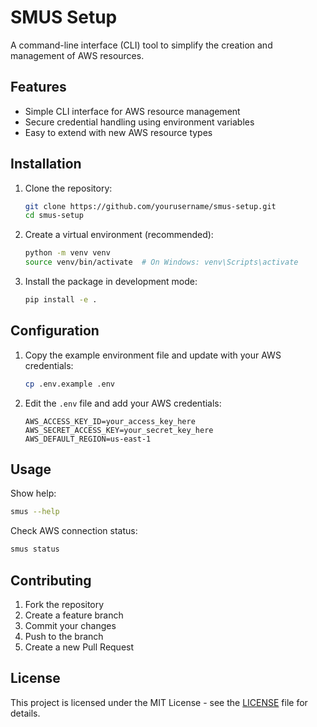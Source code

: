 # SMUS Setup

A command-line interface (CLI) tool to simplify the creation and management of AWS resources.

## Features

- Simple CLI interface for AWS resource management
- Secure credential handling using environment variables
- Easy to extend with new AWS resource types

## Installation

1. Clone the repository:
   ```bash
   git clone https://github.com/yourusername/smus-setup.git
   cd smus-setup
   ```

2. Create a virtual environment (recommended):
   ```bash
   python -m venv venv
   source venv/bin/activate  # On Windows: venv\Scripts\activate
   ```

3. Install the package in development mode:
   ```bash
   pip install -e .
   ```

## Configuration

1. Copy the example environment file and update with your AWS credentials:
   ```bash
   cp .env.example .env
   ```

2. Edit the `.env` file and add your AWS credentials:
   ```
   AWS_ACCESS_KEY_ID=your_access_key_here
   AWS_SECRET_ACCESS_KEY=your_secret_key_here
   AWS_DEFAULT_REGION=us-east-1
   ```

## Usage

Show help:
```bash
smus --help
```

Check AWS connection status:
```bash
smus status
```

## Contributing

1. Fork the repository
2. Create a feature branch
3. Commit your changes
4. Push to the branch
5. Create a new Pull Request

## License

This project is licensed under the MIT License - see the [LICENSE](LICENSE) file for details.
